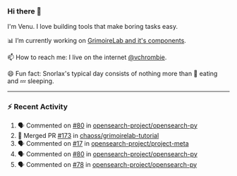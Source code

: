 ### Hi there 👋

I'm Venu. I love building tools that make boring tasks easy.

📊 I’m currently working on [GrimoireLab and it's components](https://chaoss.github.io/grimoirelab).

📫 How to reach me: I live on the internet [@vchrombie](https://www.google.co.in/search?q=vchrombie).

😄 Fun fact: Snorlax's typical day consists of nothing more than :doughnut: eating and :zzz: sleeping.

---

### :zap: Recent Activity

<!--START_SECTION:activity-->
1. 🗣 Commented on [#80](https://github.com/opensearch-project/opensearch-py/issues/80) in [opensearch-project/opensearch-py](https://github.com/opensearch-project/opensearch-py)
2. 🎉 Merged PR [#173](https://github.com/chaoss/grimoirelab-tutorial/pull/173) in [chaoss/grimoirelab-tutorial](https://github.com/chaoss/grimoirelab-tutorial)
3. 🗣 Commented on [#17](https://github.com/opensearch-project/project-meta/issues/17) in [opensearch-project/project-meta](https://github.com/opensearch-project/project-meta)
4. 🗣 Commented on [#80](https://github.com/opensearch-project/opensearch-py/issues/80) in [opensearch-project/opensearch-py](https://github.com/opensearch-project/opensearch-py)
5. 🗣 Commented on [#78](https://github.com/opensearch-project/opensearch-py/issues/78) in [opensearch-project/opensearch-py](https://github.com/opensearch-project/opensearch-py)
<!--END_SECTION:activity-->

<!--
**vchrombie/vchrombie** is a ✨ _special_ ✨ repository because its `README.md` (this file) appears on your GitHub profile.

Here are some ideas to get you started:

- 🔭 I’m currently working on ...
- 🌱 I’m currently learning ...
- 👯 I’m looking to collaborate on ...
- 🤔 I’m looking for help with ...
- 💬 Ask me about ...
- 📫 How to reach me: ...
- 😄 Pronouns: ...
- ⚡ Fun fact: ...
-->
